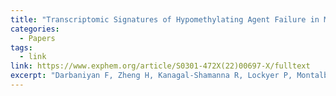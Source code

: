 ```yaml
---
title: "Transcriptomic Signatures of Hypomethylating Agent Failure in Myelodysplastic Syndromes and Chronic Myelomonocytic Leukemiar"
categories:
  - Papers
tags:
  - link
link: https://www.exphem.org/article/S0301-472X(22)00697-X/fulltext
excerpt: "Darbaniyan F, Zheng H, Kanagal-Shamanna R, Lockyer P, Montalban-Bravo G, Estecio M, Lu Y, Soltysiak KA, Chien KS, Yang H, Sasaki K, Class C, Ganan-Gomez I, Do KA, Garcia-Manero G, Wei Y. Transcriptomic Signatures of Hypomethylating Agent Failure in Myelodysplastic Syndromes and Chronic Myelomonocytic Leukemia. Exp Hematol. 2022 Nov;115:44-53. doi: 10.1016/j.exphem.2022.09.002. Epub 2022 Sep 21. PMID: 36150563."
---
```

